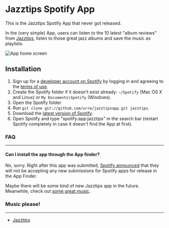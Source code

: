 # Jazztips Spotify App

This is the Jazztips Spotify App that never got released.

In the (very simple) App, users can listen to the 10 latest "album reviews" from [Jazztips](http://jazzti.ps), listen to those great jazz albums and save the music as playlists.

![App home screen](https://dl.dropboxusercontent.com/u/1162759/jazztips-spotify-app-mockup.jpg)

## Installation

 1. Sign up for a [developer account on Spotify](https://developer.spotify.com/technologies/apps/#developer-account) by logging in and agreeing to the [terms of use](https://developer.spotify.com/technologies/apps/terms-of-use/).
 2. Create the Spotify folder if it doesn't exist already: `~/Spotify` (Mac OS X and Linux) or `My Documents\Spotify` (Windows).
 3. Open the Spotify folder.
 4. Run `git clone git://github.com/urre/jazztipsapp.git jazztips`.
 5. Download the [latest version of Spotify](http://spotify.com/download).
 6. Open Spotify and type "spotify:app:jazztips" in the search bar (restart Spotify completely in case it doesn't find the App at first).

### FAQ

***

#### Can I install the app through the App finder?

No, sorry. Right after this app was submitted, [Spotify announced](http://devnews.spotify.com/2014/03/24/closure-of-spotify-apps-submissions/) that they will not be accepting any new submissions for Spotify apps for release in the App Finder.

Maybe there will be some kind of new Jazztips app in the future. Meanwhile, check out [some great music]([Jazztips](http://jazzti.ps)).

### Music please!

***

 * [Jazztips](http://jazzti.ps)